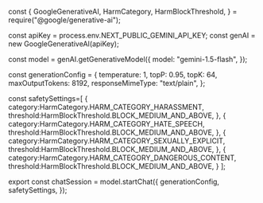 const {
    GoogleGenerativeAI,
    HarmCategory,
    HarmBlockThreshold,
  } = require("@google/generative-ai");
  
  const apiKey = process.env.NEXT_PUBLIC_GEMINI_API_KEY;
  const genAI = new GoogleGenerativeAI(apiKey);
  
  const model = genAI.getGenerativeModel({
    model: "gemini-1.5-flash",
  });
  
  const generationConfig = {
    temperature: 1,
    topP: 0.95,
    topK: 64,
    maxOutputTokens: 8192,
    responseMimeType: "text/plain",
  };
  
  const safetySettings=[
    {
        category:HarmCategory.HARM_CATEGORY_HARASSMENT,
        threshold:HarmBlockThreshold.BLOCK_MEDIUM_AND_ABOVE,
    },
    {
        category:HarmCategory.HARM_CATEGORY_HATE_SPEECH,
        threshold:HarmBlockThreshold.BLOCK_MEDIUM_AND_ABOVE,
    },
    {
        category:HarmCategory.HARM_CATEGORY_SEXUALLY_EXPLICIT,
        threshold:HarmBlockThreshold.BLOCK_MEDIUM_AND_ABOVE,
    },
    {
        category:HarmCategory.HARM_CATEGORY_DANGEROUS_CONTENT,
        threshold:HarmBlockThreshold.BLOCK_MEDIUM_AND_ABOVE,
    }
  ];

  export const chatSession = model.startChat({
      generationConfig,
      safetySettings,
    });

